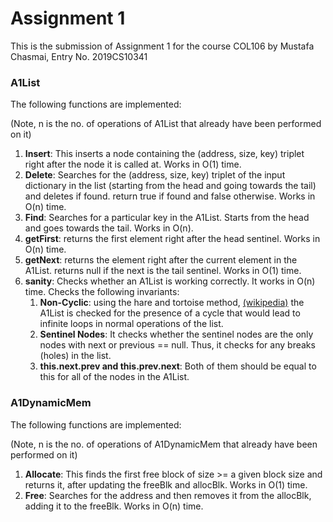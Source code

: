 # Assignment 1

This is the submission of Assignment 1 for the course COL106 by Mustafa Chasmai, Entry No. 2019CS10341

### A1List

The following functions are implemented: 

(Note, n is the no. of operations of A1List that already have been performed on it)
1. **Insert**:
This inserts a node containing the (address, size, key) triplet right after the node it is called at. Works in O(1) time.
2. **Delete**: 
Searches for the (address, size, key) triplet of the input dictionary in the list (starting from the head and going towards the tail) and deletes if found. return true if found and false otherwise.
Works in O(n) time.
3. **Find**: Searches for a particular key in the A1List. Starts from the head and goes towards the tail. Works in O(n).
4. **getFirst**: returns the first element right after the head sentinel. Works in O(n) time.
5. **getNext**: returns the element right after the current element in the A1List. returns null if the next is the tail sentinel. Works in O(1) time.
6. **sanity**: Checks whether an A1List is working correctly. It works in O(n) time. Checks the following invariants:
   1. **Non-Cyclic**: using the hare and tortoise method, [(wikipedia)](https://en.wikipedia.org/wiki/Cycle_detection) the A1List is checked for the presence of a cycle that would lead to infinite loops in normal operations of the list.
   2. **Sentinel Nodes**: It checks whether the sentinel nodes are the only nodes with next or previous == null. Thus, it checks for any breaks (holes) in the list.
   3. **this.next.prev and this.prev.next**: Both of them should be equal to this for all of the nodes in the A1List. 



### A1DynamicMem

The following functions are implemented: 

(Note, n is the no. of operations of A1DynamicMem that already have been performed on it)

1. **Allocate**:
This finds the first free block of size >= a given block size and returns it, after updating the freeBlk and allocBlk. Works in O(1) time.
2. **Free**: 
Searches for the address and then removes it from the allocBlk, adding it to the freeBlk. Works in O(n) time.

